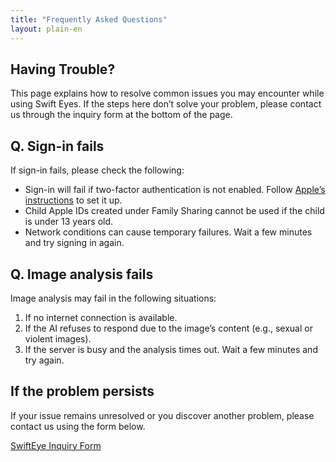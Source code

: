 ```yaml
---
title: "Frequently Asked Questions"
layout: plain-en
---
```

## Having Trouble?

This page explains how to resolve common issues you may encounter while using Swift Eyes. If the steps here don’t solve your problem, please contact us through the inquiry form at the bottom of the page.

## Q. Sign-in fails

If sign-in fails, please check the following:

- Sign-in will fail if two-factor authentication is not enabled. Follow [Apple’s instructions](https://support.apple.com/en-us/102660) to set it up.
- Child Apple IDs created under Family Sharing cannot be used if the child is under 13 years old.
- Network conditions can cause temporary failures. Wait a few minutes and try signing in again.

## Q. Image analysis fails

Image analysis may fail in the following situations:

1. If no internet connection is available.
2. If the AI refuses to respond due to the image’s content (e.g., sexual or violent images).
3. If the server is busy and the analysis times out. Wait a few minutes and try again.

## If the problem persists

If your issue remains unresolved or you discover another problem, please contact us using the form below.

[SwiftEye Inquiry Form](https://docs.google.com/forms/d/e/1FAIpQLSec75XpVnl6Ad8vt0EuaIUHdaXD1HXw6Z-wz8JTspR4erehTw/viewform?usp=header)
